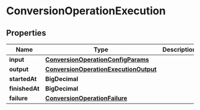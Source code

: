 

# ConversionOperationExecution


## Properties

| Name | Type | Description | Notes |
|------------ | ------------- | ------------- | -------------|
|**input** | [**ConversionOperationConfigParams**](ConversionOperationConfigParams.md) |  |  |
|**output** | [**ConversionOperationExecutionOutput**](ConversionOperationExecutionOutput.md) |  |  [optional] |
|**startedAt** | **BigDecimal** |  |  |
|**finishedAt** | **BigDecimal** |  |  [optional] |
|**failure** | [**ConversionOperationFailure**](ConversionOperationFailure.md) |  |  [optional] |



